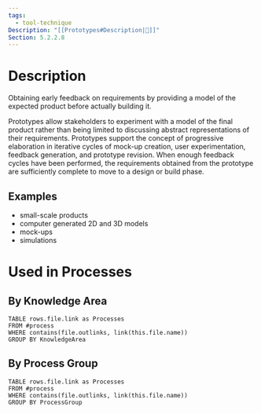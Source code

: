 ```yaml
---
tags:
  - tool-technique
Description: "[[Prototypes#Description|📝]]"
Section: 5.2.2.8
---
```

# Description
Obtaining early feedback on requirements by providing a model of the expected product before actually building it.

Prototypes allow stakeholders to experiment with a model of the final product rather than being limited to discussing abstract representations of their requirements. Prototypes support the concept of progressive elaboration in iterative cycles of mock-up creation, user experimentation, feedback generation, and prototype revision. When enough feedback cycles have been performed, the requirements obtained from the prototype are sufficiently complete to move to a design or build phase.
## Examples
- small-scale products
- computer generated 2D and 3D models
- mock-ups
- simulations
# Used in Processes
## By Knowledge Area
```dataview
TABLE rows.file.link as Processes
FROM #process 
WHERE contains(file.outlinks, link(this.file.name))
GROUP BY KnowledgeArea
```
## By Process Group
```dataview
TABLE rows.file.link as Processes
FROM #process 
WHERE contains(file.outlinks, link(this.file.name))
GROUP BY ProcessGroup
```


